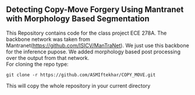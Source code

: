 ## Detecting Copy-Move Forgery Using Mantranet with Morphology Based Segmentation
This Repository contains code for the class project ECE 278A. The backbone network was taken from Mantranet(https://github.com/ISICV/ManTraNet). We just use this backbone for the inference pupose. We added morphology based post processing over the output from that network.   
For cloning the repo type:

```
git clone -r https://github.com/ASMIftekhar/COPY_MOVE.git

```

This will copy the whole repository in your current directory
